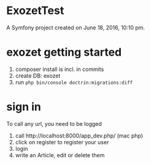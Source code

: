 ExozetTest
==========

A Symfony project created on June 18, 2016, 10:10 pm.

# exozet getting started

1. composer install is incl. in commits 
2. create DB: exozet 
3. run ```php bin/console doctrin:migrations:diff ```

# sign in

To call any url, you need to be logged
1. call http://localhost:8000/app_dev.php/ (mac php)
2. click on register to register your user
3. login
4. write an Article, edit or delete them 
